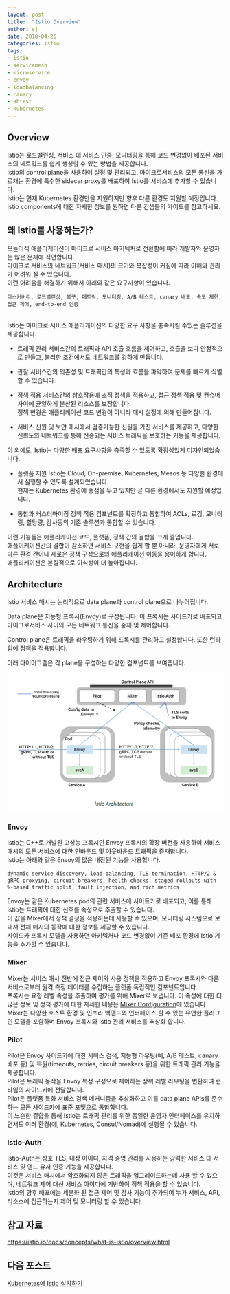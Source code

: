 ```yaml
---
layout: post
title:  "Istio Overview"
author: sj
date: 2018-04-26
categories: istio
tags:
- istio
- servicemesh
- microservice
- envoy
- loadbalancing
- canary
- abtest
- kubernetes
---
```


## Overview
Istio는 로드밸런싱, 서비스 대 서비스 인증, 모니터링을 통해 코드 변경없이 배포된 서비스의 네트워크를 쉽게 생성할 수 있는 방법을 제공합니다.<br />
Istio의 control plane을 사용하여 설정 및 관리되고, 마이크로서비스의 모든 통신을 가로채는 환경에 특수한 sidecar proxy를 배포하여 Istio를 서비스에 추가할 수 있습니다.<br />
Istio는 현재 Kubernetes 환경만을 지원하지만 향후 다른 환경도 지원할 예정입니다.<br />
Istio components에 대한 자세한 정보를 원하면 다른 컨셉들의 가이드를 참고하세요. <br />

## 왜 Istio를 사용하는가?
모놀리식 애플리케이션이 마이크로 서비스 아키텍처로 전환함에 따라 개발자와 운영자는 많은 문제에 직면합니다.<br />
마이크로 서비스의 네트워크(서비스 매시)의 크기와 복잡성이 커짐에 따라 이해와 관리가 어려워 질 수 있습니다.<br />
이런 어려움을 해결하기 위해서 아래와 같은 요구사항이 있습니다.<br />
```
디스커버리, 로드밸런싱, 복구, 메트릭, 모니터링, A/B 테스트, canary 배포, 속도 제한, 접근 제어, end-to-end 인증
```
<br />
Istio는 마이크로 서비스 애플리케이션의 다양한 요구 사항을 충족시킬 수있는 솔루션을 제공합니다.<br />

- 트래픽 관리
서비스간의 트래픽과 API 호출 흐름을 제어하고, 호출을 보다 안정적으로 만들고, 불리한 조건에서도 네트워크를 강하게 만듭니다.

- 관찰
서비스간의 의존성 및 트래픽간의 특성과 흐름을 파악하여 문제를 빠르게 식별할 수 있습니다.

- 정책 적용
서비스간의 상호작용에 조직 정책을 적용하고, 접근 정책 적용 및 컨슈머 사이에 균일하게 분산된 리소스를 보장합니다.<br />
정책 변경은 애플리케이션 코드 변경이 아니라 매시 설정에 의해 만들어집니다.

- 서비스 신원 및 보안
매시에서 검증가능한 신원을 가진 서비스를 제공하고, 다양한 신뢰도의 네트워크를 통해 전송되는 서비스 트래픽을 보호하는 기능을 제공합니다.

이 외에도, Istio는 다양한 배포 요구사항을 충족할 수 있도록 확장성있게 디자인되었습니다.<br />

- 플랫폼 지원
Istio는 Cloud, On-premise, Kubernetes, Mesos 등 다양한 환경에서 실행할 수 있도록 설계되었습니다.<br />
현재는 Kubernetes 환경에 중점을 두고 있지만 곧 다른 환경에서도 지원할 예정입니다.

- 통합과 커스터마이징
정책 적용 컴포넌트를 확장하고 통합하여 ACLs, 로깅, 모니터링, 할당량, 감사등의 기존 솔루션과 통합할 수 있습니다.

이런 기능들은 애플리케이션 코드, 플랫폼, 정책 간의 결합을 크게 줄입니다.<br />
애플이케이션간의 결합이 감소하면 서비스 구현을 쉽게 할 뿐 아니라, 운영자에게 서로 다른 환경 간이나 새로운 정책 구성으로의 애플리케이션 이동을 용이하게 합니다.<br />
애플리케이션은 본질적으로 이식성이 더 높아집니다.

## Architecture
Istio 서비스 매시는 논리적으로 data plane과 control plane으로 나누어집니다.<br />

Data plane은 지능형 프록시(Envoy)로 구성됩니다. 이 프록시는 사이드카로 배포되고 마이크로서비스 사이의 모든 네트워크 통신을 중재 및 제어합니다.<br />

Control plane은 트래픽을 라우팅하기 위해 프록시를 관리하고 설정합니다. 또한 런타임에 정책을 적용합니다.<br />

아래 다이어그램은 각 plane을 구성하는 다양한 컴포넌트를 보여줍니다.

![Istio Architecture](/assets/images/istio_architecture.png)

### Envoy

Istio는 C++로 개발된 고성능 프록시인 Envoy 프록시의 확장 버전을 사용하여 서비스 매시의 모든 서비스에 대한 인바운드 및 아웃바운드 트래픽을 중재합니다.<br />
Istio는 아래와 같은 Envoy의 많은 내장된 기능을 사용합니다.<br />
```
dynamic service discovery, load balancing, TLS termination, HTTP/2 & gRPC proxying, circuit breakers, health checks, staged rollouts with %-based traffic split, fault injection, and rich metrics
```

Envoy는 같은 Kubernetes pod의 관련 서비스에 사이트카로 배포되고, 이를 통해 Istio는 트래픽에 대한 신호를 속성으로 추출할 수 있습니다.<br />
이 값을 Mixer에서 정책 결정을 적용하는데 사용할 수 있으며, 모니터링 시스템으로 보내져 전체 매시의 동작에 대한 정보를 제공할 수 있습니다.<br />
사이드카 프록시 모델을 사용하면 아키텍처나 코드 변경없이 기존 배포 환경에 Istio 기능을 추가할 수 있습니다.<br />

### Mixer
Mixer는 서비스 매시 전반에 접근 제어와 사용 정책을 적용하고 Envoy 프록시와 다른 서비스로부터 원격 측정 데이터를 수집하는 플랫폼 독립적인 컴포넌트입니다.<br />
프록시는 요청 레벨 속성을 추출하여 평가를 위해 Mixer로 보냅니다. 이 속성에 대한 더 많은 정보 및 정책 평가에 대한 자세한 내용은 [Mixer Configuration](https://istio.io/docs/concepts/policy-and-control/mixer-config.html)에 있습니다.<br />
Mixer는 다양한 호스트 환경 및 인프라 백앤드와 인터페이스 할 수 있는 유연한 플러그인 모델을 포함하며 Envoy 프록시와 Istio 관리 서비스를 추상화 합니다.

### Pilot
Pilot은 Envoy 사이드카에 대한 서비스 검색, 지능형 라우팅(예, A/B 테스트, canary 배포 등) 및 복원(timeouts, retries, circuit breakers 등)을 위한 트래픽 관리 기능을 제공합니다.<br />
Pilot은 트래픽 동작을 Envoy 특정 구성으로 제어하는 상위 레벨 라우팅을 변환하여 런타임의 사이드카에 전달합니다.<br />
Pilot은 플랫폼 특화 서비스 검색 메커니즘을 추상화하고 이를 data plane APIs를 준수하는 모든 사이드카에 표준 포맷으로 통합합니다.<br />
이 느슨한 결합을 통해 Istio는 트래픽 관리를 위한 동일한 운영자 인터페이스를 유지하면서도 여러 환경(예, Kubernetes, Consul/Nomad)에 실행될 수 있습니다.

### Istio-Auth
Istio-Auth는 상호 TLS, 내장 아이디, 자격 증명 관리를 사용하는 강력한 서비스 대 서비스 및 엔드 유저 인증 기능을 제공합니다.<br />
이것은 서비스 매시에서 암호화되지 않은 트래픽을 업그레이드하는데 사용 할 수 있으며, 네트워크 제어 대신 서비스 아이디에 기반하여 정책 적용을 할 수 있습니다.<br />
Istio의 향후 배포에는 세분화 된 접근 제어 및 감사 기능이 추가되어 누가 서비스, API, 리소스에 접근하는지 제어 및 모니터링 할 수 있습니다.

## 참고 자료
https://istio.io/docs/concepts/what-is-istio/overview.html

## 다음 포스트
[Kubernetes에 Istio 설치하기](/blog/istio/2018/04/26/deploying-istio-on-kubernetes.html)
